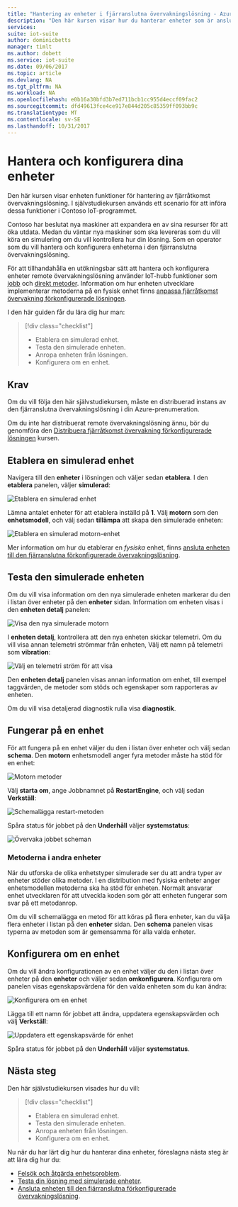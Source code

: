 ```yaml
---
title: "Hantering av enheter i fjärranslutna övervakningslösning - Azure | Microsoft Docs"
description: "Den här kursen visar hur du hanterar enheter som är anslutna till den fjärranslutna övervakningslösning."
services: 
suite: iot-suite
author: dominicbetts
manager: timlt
ms.author: dobett
ms.service: iot-suite
ms.date: 09/06/2017
ms.topic: article
ms.devlang: NA
ms.tgt_pltfrm: NA
ms.workload: NA
ms.openlocfilehash: e0b16a30bfd3b7ed711bcb1cc955d4eccf09fac2
ms.sourcegitcommit: dfd49613fce4ce917e844d205c85359ff093bb9c
ms.translationtype: MT
ms.contentlocale: sv-SE
ms.lasthandoff: 10/31/2017
---
```

# <a name="manage-and-configure-your-devices"></a>Hantera och konfigurera dina enheter

Den här kursen visar enheten funktioner för hantering av fjärråtkomst övervakningslösning. I självstudiekursen används ett scenario för att införa dessa funktioner i Contoso IoT-programmet.

Contoso har beslutat nya maskiner att expandera en av sina resurser för att öka utdata. Medan du väntar nya maskiner som ska levereras som du vill köra en simulering om du vill kontrollera hur din lösning. Som en operator som du vill hantera och konfigurera enheterna i den fjärranslutna övervakningslösning.

För att tillhandahålla en utökningsbar sätt att hantera och konfigurera enheter remote övervakningslösning använder IoT-hubb funktioner som [jobb](../iot-hub/iot-hub-devguide-jobs.md) och [direkt metoder](../iot-hub/iot-hub-devguide-direct-methods.md). Information om hur enheten utvecklare implementerar metoderna på en fysisk enhet finns [anpassa fjärråtkomst övervakning förkonfigurerade lösningen](iot-suite-remote-monitoring-customize.md).

I den här guiden får du lära dig hur man:

>[!div class="checklist"]
> * Etablera en simulerad enhet.
> * Testa den simulerade enheten.
> * Anropa enheten från lösningen.
> * Konfigurera om en enhet.

## <a name="prerequisites"></a>Krav

Om du vill följa den här självstudiekursen, måste en distribuerad instans av den fjärranslutna övervakningslösning i din Azure-prenumeration.

Om du inte har distribuerat remote övervakningslösning ännu, bör du genomföra den [Distribuera fjärråtkomst övervakning förkonfigurerade lösningen](iot-suite-remote-monitoring-deploy.md) kursen.

## <a name="provision-a-simulated-device"></a>Etablera en simulerad enhet

Navigera till den **enheter** i lösningen och väljer sedan **etablera**. I den **etablera** panelen, väljer **simulerad**:

![Etablera en simulerad enhet](media/iot-suite-remote-monitoring-manage/devicesprovision.png)

Lämna antalet enheter för att etablera inställd på **1**. Välj **motorn** som den **enhetsmodell**, och välj sedan **tillämpa** att skapa den simulerade enheten:

![Etablera en simulerad motorn-enhet](media/iot-suite-remote-monitoring-manage/devicesprovisionengine.png)

Mer information om hur du etablerar en *fysiska* enhet, finns [ansluta enheten till den fjärranslutna förkonfigurerade övervakningslösning](iot-suite-connecting-devices-node.md).

## <a name="test-the-simulated-device"></a>Testa den simulerade enheten

Om du vill visa information om den nya simulerade enheten markerar du den i listan över enheter på den **enheter** sidan. Information om enheten visas i den **enheten detalj** panelen:

![Visa den nya simulerade motorn](media/iot-suite-remote-monitoring-manage/devicesviewnew.png)

I **enheten detalj**, kontrollera att den nya enheten skickar telemetri. Om du vill visa annan telemetri strömmar från enheten, Välj ett namn på telemetri som **vibration**:

![Välj en telemetri ström för att visa](media/iot-suite-remote-monitoring-manage/devicesvibration.png)

Den **enheten detalj** panelen visas annan information om enhet, till exempel taggvärden, de metoder som stöds och egenskaper som rapporteras av enheten.

Om du vill visa detaljerad diagnostik rulla visa **diagnostik**.

## <a name="act-on-a-device"></a>Fungerar på en enhet

För att fungera på en enhet väljer du den i listan över enheter och välj sedan **schema**. Den **motorn** enhetsmodell anger fyra metoder måste ha stöd för en enhet:

![Motorn metoder](media/iot-suite-remote-monitoring-manage/devicesmethods.png)

Välj **starta om**, ange Jobbnamnet på **RestartEngine**, och välj sedan **Verkställ**:

![Schemalägga restart-metoden](media/iot-suite-remote-monitoring-manage/devicesrestartengine.png)

Spåra status för jobbet på den **Underhåll** väljer **systemstatus**:

![Övervaka jobbet scheman](media/iot-suite-remote-monitoring-manage/maintenancerestart.png)

### <a name="methods-in-other-devices"></a>Metoderna i andra enheter

När du utforska de olika enhetstyper simulerade ser du att andra typer av enheter stöder olika metoder. I en distribution med fysiska enheter anger enhetsmodellen metoderna ska ha stöd för enheten. Normalt ansvarar enhet utvecklaren för att utveckla koden som gör att enheten fungerar som svar på ett metodanrop.

Om du vill schemalägga en metod för att köras på flera enheter, kan du välja flera enheter i listan på den **enheter** sidan. Den **schema** panelen visas typerna av metoden som är gemensamma för alla valda enheter.

## <a name="reconfigure-a-device"></a>Konfigurera om en enhet

Om du vill ändra konfigurationen av en enhet väljer du den i listan över enheter på den **enheter** och väljer sedan **omkonfigurera**. Konfigurera om panelen visas egenskapsvärdena för den valda enheten som du kan ändra:

![Konfigurera om en enhet](media/iot-suite-remote-monitoring-manage/devicesreconfigure.png)

Lägga till ett namn för jobbet att ändra, uppdatera egenskapsvärden och välj **Verkställ**:

![Uppdatera ett egenskapsvärde för enhet](media/iot-suite-remote-monitoring-manage/devicesreconfigurephysical.png)

Spåra status för jobbet på den **Underhåll** väljer **systemstatus**.

## <a name="next-steps"></a>Nästa steg

Den här självstudiekursen visades hur du vill:

<!-- Repeat task list from intro -->
>[!div class="checklist"]
> * Etablera en simulerad enhet.
> * Testa den simulerade enheten.
> * Anropa enheten från lösningen.
> * Konfigurera om en enhet.

Nu när du har lärt dig hur du hanterar dina enheter, föreslagna nästa steg är att lära dig hur du:

* [Felsök och åtgärda enhetsproblem](iot-suite-remote-monitoring-maintain.md).
* [Testa din lösning med simulerade enheter](iot-suite-remote-monitoring-test.md).
* [Ansluta enheten till den fjärranslutna förkonfigurerade övervakningslösning](iot-suite-connecting-devices-node.md).

<!-- Next tutorials in the sequence -->